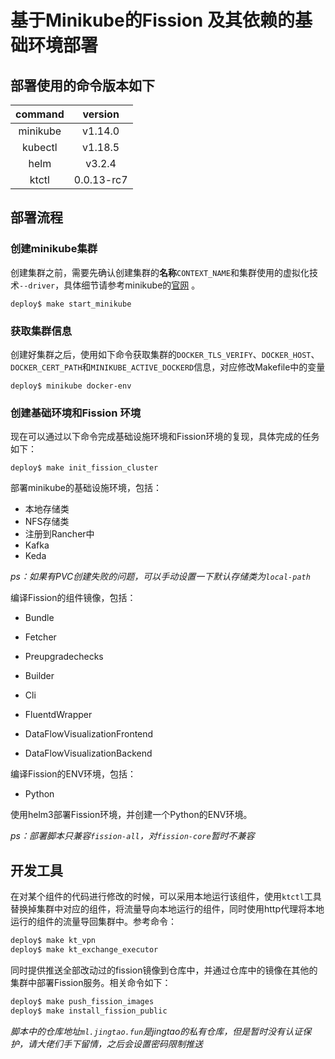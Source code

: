 # 基于Minikube的Fission 及其依赖的基础环境部署

## 部署使用的命令版本如下

| command  |  version   |
| :------: | :--------: |
| minikube |  v1.14.0   |
| kubectl  |  v1.18.5   |
|   helm   |   v3.2.4   |
|  ktctl   | 0.0.13-rc7 |


## 部署流程

### 创建minikube集群

创建集群之前，需要先确认创建集群的**名称**`CONTEXT_NAME`和集群使用的虚拟化技术`--driver`，具体细节请参考minikube的[官网](https://kubernetes.io/zh/docs/setup/learning-environment/minikube/) 。

```shell
deploy$ make start_minikube
```

### 获取集群信息

创建好集群之后，使用如下命令获取集群的`DOCKER_TLS_VERIFY`、`DOCKER_HOST`、`DOCKER_CERT_PATH`和`MINIKUBE_ACTIVE_DOCKERD`信息，对应修改Makefile中的变量

```shell
deploy$ minikube docker-env
```

### 创建基础环境和Fission 环境

现在可以通过以下命令完成基础设施环境和Fission环境的复现，具体完成的任务如下：

```shell
deploy$ make init_fission_cluster
```

部署minikube的基础设施环境，包括：

* 本地存储类
* NFS存储类
* 注册到Rancher中
* Kafka
* Keda

*ps：如果有PVC创建失败的问题，可以手动设置一下默认存储类为`local-path`*

编译Fission的组件镜像，包括：

* Bundle

* Fetcher

* Preupgradechecks

* Builder

* Cli

* FluentdWrapper

* DataFlowVisualizationFrontend

* DataFlowVisualizationBackend

编译Fission的ENV环境，包括：

* Python

使用helm3部署Fission环境，并创建一个Python的ENV环境。

*ps：部署脚本只兼容`fission-all`，对`fission-core`暂时不兼容*

## 开发工具

在对某个组件的代码进行修改的时候，可以采用本地运行该组件，使用`ktctl`工具替换掉集群中对应的组件，将流量导向本地运行的组件，同时使用http代理将本地运行的组件的流量导回集群中。参考命令：

```bash
deploy$ make kt_vpn
deploy$ make kt_exchange_executor
```

同时提供推送全部改动过的fission镜像到仓库中，并通过仓库中的镜像在其他的集群中部署Fission服务。相关命令如下：

``` bash
deploy$ make push_fission_images
deploy$ make install_fission_public
```

*脚本中的仓库地址`ml.jingtao.fun`是jingtao的私有仓库，但是暂时没有认证保护，请大佬们手下留情，之后会设置密码限制推送*

